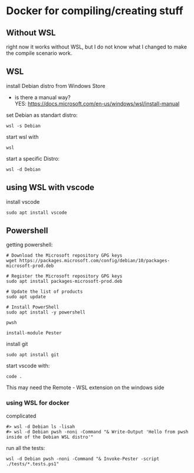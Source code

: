 # Docker for compiling/creating stuff

## Without WSL

right now it works without WSL, but I do not know what I changed to make the compile scenario work.

## WSL

install Debian distro from Windows Store 
- is there a manual way?\
  YES: https://docs.microsoft.com/en-us/windows/wsl/install-manual

set Debian as standart distro:
```
wsl -s Debian
```

start wsl with
```
wsl
```

start a specific Distro:
```
wsl -d Debian
```


## using WSL with vscode

install vscode
```
sudo apt install vscode
```

## Powershell

getting powershell:

```
# Download the Microsoft repository GPG keys
wget https://packages.microsoft.com/config/debian/10/packages-microsoft-prod.deb

# Register the Microsoft repository GPG keys
sudo apt install packages-microsoft-prod.deb

# Update the list of products
sudo apt update

# Install PowerShell
sudo apt install -y powershell

pwsh

install-module Pester
```

install git
```
sudo apt install git
```

start vscode with:
```
code .
```
This may need the Remote - WSL extension on the windows side

### using WSL for docker

complicated

```
#> wsl -d Debian ls -lisah
#> wsl -d Debian pwsh -noni -Command "& Write-Output 'Hello from pwsh inside of the Debian WSL distro'"
```

run all the tests:
```
wsl -d Debian pwsh -noni -Command "& Invoke-Pester -script ./tests/*.tests.ps1"
```